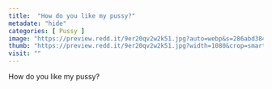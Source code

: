 ```yaml
---
title:  "How do you like my pussy?"
metadate: "hide"
categories: [ Pussy ]
image: "https://preview.redd.it/9er20qv2w2k51.jpg?auto=webp&s=286abd38400a07d3531b5507cd4ab287d3d6c2de"
thumb: "https://preview.redd.it/9er20qv2w2k51.jpg?width=1080&crop=smart&auto=webp&s=3c34dc5d3567eb6082f126997a48fd6475f01a03"
visit: ""
---
```

How do you like my pussy?
